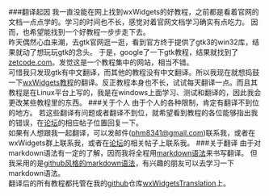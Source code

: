 ###翻译起因
我一直没能在网上找到wxWidgets的好教程，之前都是看着官网的文档一点点学的。学习的时间也不长，感觉对着官网文档学习确实有点吃力。
因而，也希望能找到一个好教程一步步走下去。<br/>
昨天偶然心血来潮，去gtk官网逛一逛，看到官方终于提供了gtk3的win32库，结果就动了想玩玩gtk的念头。
于是，google了一下gtk教程，结果就找到了[zetcode.com](http://zetcode.com)。发觉这是一个教程集中的网站，相当不错。
<br/>
可惜我只发现gtk有中文翻译，而其他的教程没有中文翻译。所以我现在就想捣鼓一下[wxWidgets教程](http://zetcode.com/gui/wxwidgets/)的翻译。反正教程本身也不长，试试每天翻译一点。而且其教程是在Linux平台上写的，我是在windows上面学习、测试和翻译的，因此我会更改某些教程里的东西。
###关于个人
由于个人的各种限制，肯定有翻译不到位的地方。
若这些翻译有问题或者翻译不到位，就希望看到教程的各位能够指出我的错误，在[论坛](http://www.nowcode.org)的相应帖子位置回复一下。<br />
如果有人想跟我一起翻译，可以发邮件(phm8341@gmail.com)联系我，或者在wxWidgets群上联系我，或者在[论坛](http://www.nowcode.org)的相关帖子上联系我。
###关于翻译
由于对markdown语法有一定的了解，因而我将全程用[markdown语法](http://daringfireball.net/projects/markdown/syntax#link)来书写翻译。
但我采用的是[github风格的markdown语法](https://help.github.com/articles/github-flavored-markdown)，有兴趣的朋友可以去学习一下markdown语法。
<br />
翻译后的所有教程都托管在我的[github](https://github.com/phmfk)仓库[wxWidgetsTranslation](https://github.com/phmfk/wxWidgetsTranslation)上。